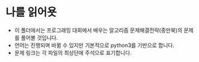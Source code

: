 # 나를 읽어욧
* 이 폴더에서는 프로그래밍 대회에서 배우는 알고리즘 문제해결전략(종만북)의 문제를 풀어볼 것입니다.
* 언어는 진행되며 바뀔 수 있지만 기본적으로 python3를 기반으로 합니다.
* 문제 링크는 각 파일의 최상단에 주석으로 표기합니다.
